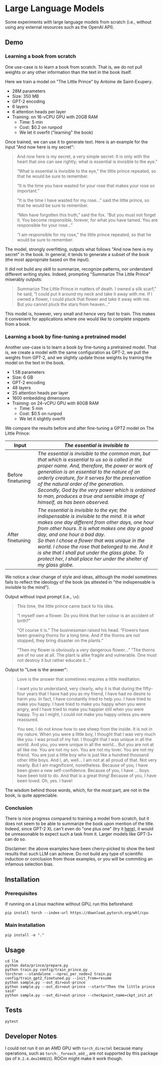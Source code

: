 # Large Language Models

Some experiments with large language models from scratch (i.e., without using any external resources such as the OpenAI API).

## Demo

### Learning a book from scratch

One use-case is to learn a book from scratch. That is, we do not pull weights or any other information than the text in the book itself.

Here we train a model on "The Little Prince" by Antoine de Saint-Exupery.
- 28M parameters
- Size: 350 MB
- GPT-2 encoding
- 6 layers
- 6 attention heads per layer
- Training: on 16-vCPU GPU with 20GB RAM
  - Time: 5 min
  - Cost: $0.2 on runpod
  - We let it overfit ("learning" the book)

Once trained, we can use it to generate text. Here is an example for the input "And now here is my secret":

<blockquote>
And now here is my secret, a very simple secret: It is only with the 
heart that one can see rightly; what is essential is invisible to the eye.” 

“What is essential is invisible to the eye,” the little prince repeated, so that he would be sure to 
remember. 

“It is the time you have wasted for your rose that makes your rose so important.” 

“It is the time I have wasted for my rose...” said the little prince, so that he would be sure to 
remember. 

“Men have forgotten this truth,” said the fox. “But you must not forget it. You become 
responsible, forever, for what you have tamed. You are responsible for your rose...” 

“I am responsible for my rose,” the little prince repeated, so that he would be sure to remember. 
</blockquote>

The model, strongly overfitting, outputs what follows "And now here is my secret" in the book.
In general, it tends to generate a subset of the book (the most appropriate based on the input).

It did not build any skill to summarize, recognize patterns, nor understand different writing styles. 
Indeed, prompting "Summarize The Little Prince" miserably outputs:

<blockquote>
Summarize The Little Prince in matters of death. I owned a silk scarf,” he said, “I could put it around my 
neck and take it away with me. If I owned a flower, I could pluck that flower and take it away with 
me. But you cannot pluck the stars from heaven...” 
</blockquote>

This model is, however, very small and hence very fast to train. This makes it convenient for applications where
one would like to complete snippets from a book.

### Learning a book by fine-tuning a pretrained model

Another use-case is to learn a book by fine-tuning a pretrained model. 
That is, we create a model with the same configuration as GPT-2, we pull the weights from GPT-2, 
and we slightly update those weights by training the model on the text in the book.

- 1.5B parameters
- Size: 6 GB
- GPT-2 encoding
- 48 layers
- 25 attention heads per layer
- 1600 embedding dimensions
- Training: on 24-vCPU GPU with 80GB RAM
  - Time: 5 min
  - Cost: $0.5 on runpod
  - We let it slightly overfit

We compare the results before and after fine-tuning a GPT2 model on The Little Prince:

| Input             | _The essential is invisible to_                                                                                                                                                                                                                                                                                                                                                                                                                                 |
|-------------------|-----------------------------------------------------------------------------------------------------------------------------------------------------------------------------------------------------------------------------------------------------------------------------------------------------------------------------------------------------------------------------------------------------------------------------------------------------------------|
| Before finetuning | _The essential is invisible to the common man, but that which is essential to us so is called in the proper name. And, therefore, the power or work of generation is an essential to the nature of an orderly creature, for it serves for the preservation of the natural order of the generation.<br/> Secondly, God by the very power which is ordained to man, produces a true and sensible image of himself, as has been observed._                                                                                                                                                            |
| After finetuning  | _The essential is invisible to the eye; the indispensable is invisible to the mind. It is what makes one day different from other days, one hour from other hours. It is what makes one day a good day, and one hour a bad day.<br/> So then I chose a flower that was unique in the world. I chose the rose that belonged to me. And it is she that I shall put under the glass globe. To protect her, I shall place her under the shelter of my glass globe._ |

We notice a clear change of style and ideas, although the model sometimes fails to reflect the ideology of the book (as attested in "the indispensable is invisible to the mind").

Output without input prompt (i.e., `\n`):
<blockquote>
This time, the little prince came back to his idea. 

“I myself own a flower. Do you think that her colour is an accident of birth?” 

“Of course it is.” The businessman raised his head. “Flowers have been growing thorns 
for a long time. And if the thorns are not stopped, they bring disaster on the plants.” 

“Then my flower is obviously a very dangerous flower...” “The thorns are of no use at all. The plant is 
alike fragile and vulnerable. One must not destroy it but rather educate it...” 
</blockquote>

Output to "Love is the answer":
<blockquote>
Love is the answer that sometimes requires a little 
meditation. 

I want you to understand, very clearly, why it is that during the fifty-four years that I have had you as my friend, 
I have had no desire to harm you. In fact, I have constantly tried to help you. I have tried to 
make you happy. I have tried to make you happy when you were angry, and I have tried to make you 
happier still when you were happy. Try as I might, I could not make you happy unless you were 
reassured. 

You see, I do not know how to see sheep from the inside. It is not in my nature. When you were 
a little boy, I thought that I was very much like you. I was proud of my hat. I thought that I was unique in all the 
world. And you, you were unique in all the world... But you are not at all like me. You are not my son. 
You are not my lover. You are not my friend. You are just a little boy who is just like a 
hundred thousand other little boys. And I, ah, well... I am not at all proud of that. Not very nearly. But I am 
magnificent, nonetheless. Because of you, I have been given a new self-confidence. Because of you, I have 
...
boys have been told to do. And that is a great thing! Because of you, I have been loved. Oh, yes. I have! 
</blockquote>

The wisdom behind those words, which, for the most part, are not in the book, is quite appreciable.

### Conclusion

There is nice progress compared to training a model from scratch, but it does not seem to be able to summarize the book upon mention of the title. 
Indeed, since GPT-2 XL can't even do "one plus one" (try it [here](https://huggingface.co/openai-community/gpt2-xl?text=One+plus+one+equals)), it would be unreasonable to expect such a task from it.
Larger models like GPT-3+ can do so.

Disclaimer: the above examples have been cherry-picked to show the best results that such LLM can achieve.
Do not build any type of scientific induction or conclusion from those examples, or you will be commiting an infamous selection bias.

## Installation

### Prerequisites

If running on a Linux machine without GPU, run this beforehand:
```shell
pip install torch --index-url https://download.pytorch.org/whl/cpu
```

### Main Installation

```shell
pip install -e "."
```

## Usage

```shell
cd llm
python data/prince/prepare.py
python train.py config/train_prince.py
torchrun --standalone --nproc_per_node=2 train.py config/train_gpt2_finetuned.py --init_from=resume
python sample.py --out_dir=out-prince
python sample.py --out_dir=out-prince --start="Then the little prince said"
python sample.py --out_dir=out-prince --checkpoint_name=ckpt_init.pt
```

## Tests

```shell
pytest
```

## Developer Notes

I could not run it on an AMD GPU with `torch_directml`
because many operations, such as `torch._foreach_add_`, are not supported by this package (as of `0.2.4.dev240815`).
ROCm might make it work though.
